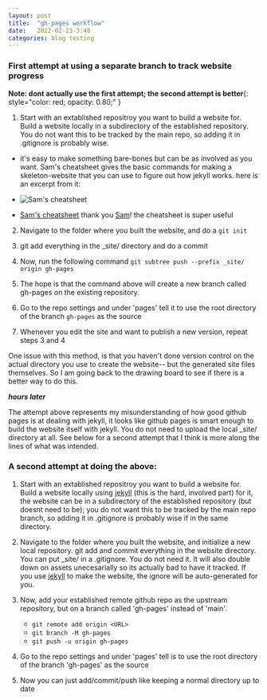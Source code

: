 ```yaml
---
layout: post
title:  "gh-pages workflow"
date:   2022-02-23-3:40
categories: blog testing
---
```


### First attempt at using a separate branch to track website progress
**Note: dont actually use the first attempt; the second attempt is better**{: style="color: red; opacity: 0.80;" }
1. Start with an extablished repositroy you want to build a website for. Build a website locally  in a subdirectory of the established repository. You do not want this to be tracked by the main repo, so adding it in .gitignore is probably wise.
- it's easy to make something bare-bones but can be as involved as you want. Sam's cheatsheet gives the basic commands for making a skeleton-website that you can use to figure out how jekyll works. here is an excerpt from it:

- ![Sam's cheatsheet](https://kylejray.github.io/assets/images/sam_cheatsheet_jekyll.png)
- [Sam's cheatsheet](https://kylejray.github.io/assets/images/sam_cheatsheet_jekyll.png)
    thank you [Sam](https://samlikesphysics.github.io/)! the cheatsheet is super useful

2. Navigate to the folder where you built the website, and do a `git init`

3. git add everything in the _site/ directory and do a commit

4. Now, run the following command `git subtree push --prefix _site/ origin gh-pages`

5. The hope is that the command above will create a new branch called gh-pages on the existing repository.

6. Go to the repo settings and under 'pages' tell it to use the root directory of the branch `gh-pages` as the source

7. Whenever you edit the site and want to publish a new version, repeat steps 3 and 4

One issue with this method, is that you haven't done version control on the actual directory you use to create the website-- but the generated site files themselves. So I am going back to the drawing board to see if there is a better way to do this. 

***hours later*** 

The attempt above represents my misunderstanding of how good github pages is at dealing with jekyll, it looks like github pages is smart enough to build the website itself with jekyll. You do not need to upload the local _site/ directory at all. See below for a second attempt that I think is more along the lines of what was intended.

### A second attempt at doing the above:

1. Start with an extablished repositroy you want to build a website for. Build a website locally using [jekyll](https://jekyllrb.com/) (this is the hard, involved part) for it, the website can be in a subdirectory of the established repository (but doesnt need to be); you do not want this to be tracked by the main repo branch, so adding it in .gitignore is probably wise if in the same directory.

2. Navigate to the folder where you built the website, and initialize a new local repository. git add and commit everything in the website directory. You can put _site/ in a .gitignore. You do not need it. It will also double down on assets unecesarially so its actually bad to have it tracked. If you use [jekyll](https://jekyllrb.com/) to make the website, the ignore will be auto-generated for you.

3. Now, add your established remote github repo as the upstream repository, but on a branch called 'gh-pages' instead of 'main'.
    - `git remote add origin <URL>`
    - `git branch -M gh-pages`
    - `git push -u origin gh-pages`

4. Go to the repo settings and under 'pages' tell is to use the root directory of the branch 'gh-pages' as the source

5. Now you can just add/commit/push like keeping a normal directory up to date






